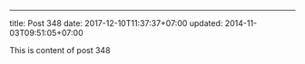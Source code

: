 ---
title: Post 348
date: 2017-12-10T11:37:37+07:00
updated: 2014-11-03T09:51:05+07:00

This is content of post 348